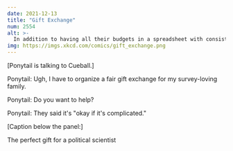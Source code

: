 ```yaml
---
date: 2021-12-13
title: "Gift Exchange"
num: 2554
alt: >-
  In addition to having all their budgets in a spreadsheet with consistent formatting, they just love expressing preferences on a well-calibrated numerical scale.
img: https://imgs.xkcd.com/comics/gift_exchange.png
---
```

[Ponytail is talking to Cueball.]

Ponytail: Ugh, I have to organize a fair gift exchange for my survey-loving family.

Ponytail: Do you want to help?

Ponytail: They said it's "okay if it's complicated."

[Caption below the panel:]

The perfect gift for a political scientist
